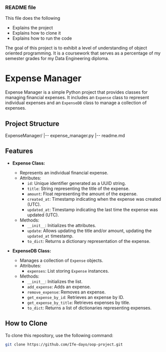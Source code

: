 ### README file 
This file does the following
- Explains the project
- Explains how to clone it
- Explains how to run the code

The goal of this project is to exhibit a level of understanding of object oriented programming. It is a coursework that serves as a percentage of my semester grades for my Data Engineering diploma. 

# Expense Manager

Expense Manager is a simple Python project that provides classes for managing financial expenses. It includes an `Expense` class to represent individual expenses and an `ExpenseDB` class to manage a collection of expenses.

## Project Structure

ExpenseManager/
|-- expense_manager.py
|-- readme.md


## Features

- **Expense Class:**
  - Represents an individual financial expense.
  - Attributes:
    - `id`: Unique identifier generated as a UUID string.
    - `title`: String representing the title of the expense.
    - `amount`: Float representing the amount of the expense.
    - `created_at`: Timestamp indicating when the expense was created (UTC).
    - `updated_at`: Timestamp indicating the last time the expense was updated (UTC).
  - Methods:
    - `__init__`: Initializes the attributes.
    - `update`: Allows updating the title and/or amount, updating the `updated_at` timestamp.
    - `to_dict`: Returns a dictionary representation of the expense.

- **ExpenseDB Class:**
  - Manages a collection of `Expense` objects.
  - Attributes:
    - `expenses`: List storing `Expense` instances.
  - Methods:
    - `__init__`: Initializes the list.
    - `add_expense`: Adds an expense.
    - `remove_expense`: Removes an expense.
    - `get_expense_by_id`: Retrieves an expense by ID.
    - `get_expense_by_title`: Retrieves expenses by title.
    - `to_dict`: Returns a list of dictionaries representing expenses.


## How to Clone

To clone this repository, use the following command:

```bash
git clone https://github.com/Ife-dayo/oop-project.git


